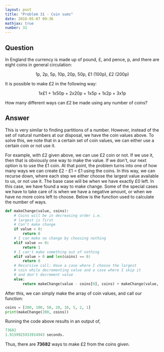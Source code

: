 ```yaml
---
layout: post
title: "Problem 31 - Coin sums"
date: 2016-05-07 09:36
mathjax: true
number: 31
---
```


## Question

In England the currency is made up of pound, £, and pence, p, and there are eight coins in general circulation:

<p align="center">
1p, 2p, 5p, 10p, 20p, 50p, £1 (100p), £2 (200p) 
</p>

It is possible to make £2 in the following way:

<p align="center">
1x£1 + 1x50p + 2x20p + 1x5p + 1x2p + 3x1p 
</p>

How many different ways can £2 be made using any number of coins?

## Answer

This is very similar to finding partitions of a number. However, instead of the set of natural numbers at our disposal, we have the coin values above. To solve this, we note that in a certain set of coin values, we can either use a certain coin or not use it. 

For example, with £2 given above, we can use £2 coin or not. If we use it, then that is obviously one way to make the value. If we don't, our next option is to use the £1 coin. At that point, the problem turns into one of how many ways we can create £2 - £1 = £1 using the coins. In this way, we can recurse down, where each step we either choose the largest value available to us, or not use it. The base case will be when we have exactly £0 left. In this case, we have found a way to make change. Some of the special cases we have to take care of is when we have a negative amount, or when we have no more coins left to choose. Below is the function used to calculate the number of ways.

```python
def makeChange(value, coins):
    # Coins will be in decreasing order i.e.
    # largest is first
    # Can't make change
    if value < 0:
        return 0
    # I can make no change by choosing nothing
    elif value == 0:
        return 1
    # I can't make something out of nothing
    elif value > 0 and len(coins) == 0:
        return 0
    # Recursive call: Have a case where I choose the largest
    # coin while decrementing value and a case where I skip it
    # and don't decrement value
    else:
        return makeChange(value - coins[0], coins) + makeChange(value, coins[1:len(coins)])
```

After this, we can simply make the array of coin values, and call our function:

```python
coins = [200, 100, 50, 20, 10, 5, 2, 1]
print(makeChange(200, coins))
```

Running the code above results in an output of,

```python
73682
1.9159925933914943 seconds.
```

Thus, there are **73682** ways to make £2 from the coins given.